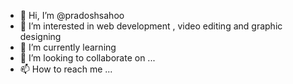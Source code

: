 - 👋 Hi, I’m @pradoshsahoo
- 👀 I’m interested in web development , video editing and graphic designing
- 🌱 I’m currently learning 
- 💞️ I’m looking to collaborate on ...
- 📫 How to reach me ...

<!---
pradoshsahoo/pradoshsahoo is a ✨ special ✨ repository because its `README.md` (this file) appears on your GitHub profile.
You can click the Preview link to take a look at your changes.
--->
